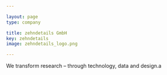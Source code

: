 ```yaml
---

layout: page
type: company

title: zehndetails GmbH
key: zehndetails
image: zehndetails_logo.png

---
```


We transform research –
through technology, data and design.a
